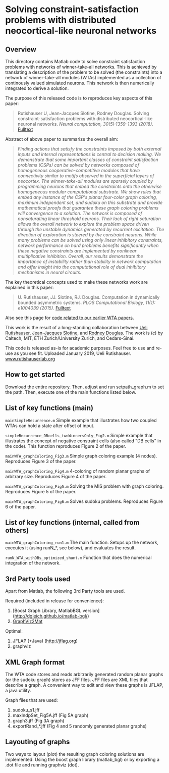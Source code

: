 # Solving constraint-satisfaction problems with distributed neocortical-like neuronal networks

## Overview
This directory contains Matlab code to solve constraint satisfaction problems with networks of winner-take-all networks. This is achieved by translating a description of the problem to be solved (the constraints) into a network of winner-take-all modules (WTAs) implemented as a collection of continously valued simulated neurons. This network is then numerically integrated to derive a solution. 

The purpose of this released code is to reproduces key aspects of this paper: 
> Rutishauser U, Jean-Jacques Slotine, Rodney Douglas. Solving constraint-satisfaction problems with distributed neocortical-like neuronal networks.  *Neural computation, 30(5):1359-1393 (2018)*. [Fulltext](https://www.ncbi.nlm.nih.gov/pmc/articles/PMC5930080/)

Abstract of above paper to summarize the overall aim: 
>*Finding actions that satisfy the constraints imposed by both external inputs and internal representations is central to decision making. We demonstrate that some important classes of constraint satisfaction problems (CSPs) can be solved by networks composed of homogeneous cooperative-competitive modules that have connectivity similar to motifs observed in the superficial layers of neocortex. The winner-take-all modules are sparsely coupled by programming neurons that embed the constraints onto the otherwise homogeneous modular computational substrate. We show rules that embed any instance of the CSP's planar four-color graph coloring, maximum independent set, and sudoku on this substrate and provide mathematical proofs that guarantee these graph coloring problems will convergence to a solution. The network is composed of nonsaturating linear threshold neurons. Their lack of right saturation allows the overall network to explore the problem space driven through the unstable dynamics generated by recurrent excitation. The direction of exploration is steered by the constraint neurons. While many problems can be solved using only linear inhibitory constraints, network performance on hard problems benefits significantly when these negative constraints are implemented by nonlinear multiplicative inhibition. Overall, our results demonstrate the importance of instability rather than stability in network computation and offer insight into the computational role of dual inhibitory mechanisms in neural circuits.*

The key theoretical concepts used to make these networks work are explained in this paper:
>U. Rutishauser, JJ. Slotine, RJ. Douglas. Computation in dynamically bounded asymmetric systems.  *PLOS Computational Biology, 11(1): e1004039 (2015)*. [Fulltext](https://journals.plos.org/ploscompbiol/article?id=10.1371/journal.pcbi.1004039)

Also see this page for [code related to our earlier WTA papers](https://services.ini.uzh.ch/~urut/DFAWTA/).

This work is the result of a long-standing collaboration between [Ueli Rutishauser](http://rutishauserlab.org), [Jean-Jacques Slotine](http://web.mit.edu/nsl/www/), and [Rodney Douglas](http://www.ini.uzh.ch/~rjd). The work is (c) by Caltech, MIT, ETH Zurich/University Zurich, and Cedars-Sinai.

This code is released as-is for academic purposes. Feel free to use and re-use as you see fit.
Uploaded January 2019, Ueli Rutishauser. www.rutishauserlab.org 

## How to get started
Download the entire repository. Then, adjust and run setpath_graph.m to set the path. Then, execute one of the main functions listed below.

## List of key functions (main)

```mainSimpleRecurrence.m``` Simple example that illustrates how two coupled WTAs can hold a state after offset of input.

```simpleRecurrence_DBcells_twoWinnersOnly_Fig2.m``` Simple example that illustrates the concept of negative constraint cells (also called "DB cells" in the code).
This function reproduces Figure 2 of the paper.

```mainWTA_graphColoring_Fig3.m``` Simple graph coloring example (4 nodes). Reproduces Figure 3 of the paper.

```mainWTA_graphColoring_Fig4.m``` 4-coloring of random planar graphs of arbitrary size. Reproduces Figure 4 of the paper.

```mainWTA_graphColoring_Fig5.m``` Solving the MIS problem with graph coloring. Reproduces Figure 5 of the paper.

```mainWTA_graphColoring_Fig6.m``` Solves sudoku problems. Reproduces Figure 6 of the paper.

## List of key functions (internal, called from others)

```mainWTA_graphColoring_run1.m``` The main function. Setups up the network, executes it (using runN_*, see below), and evaluates the result.

```runN_WTA_withDBs_optimized_shunt.m``` Function that does the numerical integration of the network.

## 3rd Party tools used
Apart from Matlab, the following 3rd Party tools are used.

Required (included in release for convenience):
1. [Boost Graph Library, MatlabBGL version] (http://dgleich.github.io/matlab-bgl/)
2. [GraphViz2Mat](https://www.mathworks.com/matlabcentral/fileexchange/4518-matlab-graphviz-interface)

Optimal:
1. JFLAP (+Java) (http://jflag.org)
2. graphviz

## XML Graph format

The WTA code stores and reads arbitrarily generated random planar graphs (or the sudoku graph) stores as JFF files.
JFF files are XML files that describe a graph. A convenient way to edit and view these graphs is JFLAP, a java utility.

Graph files that are used: 
1. sudoku_s1.jff
2. maxIndpSet_Fig5A.jff  (Fig 5A graph)
3. graph3.jff (Fig 3A graph)
4. exportRand_*.jff  (Fig 4 and 5 randomly generated planar graphs)

## Layouting of graphs

Two ways to layout (plot) the resulting graph coloring solutions are implemented:
Using the boost graph library (matlab_bgl) or by exporting a .dot file and running graphviz (dot).

